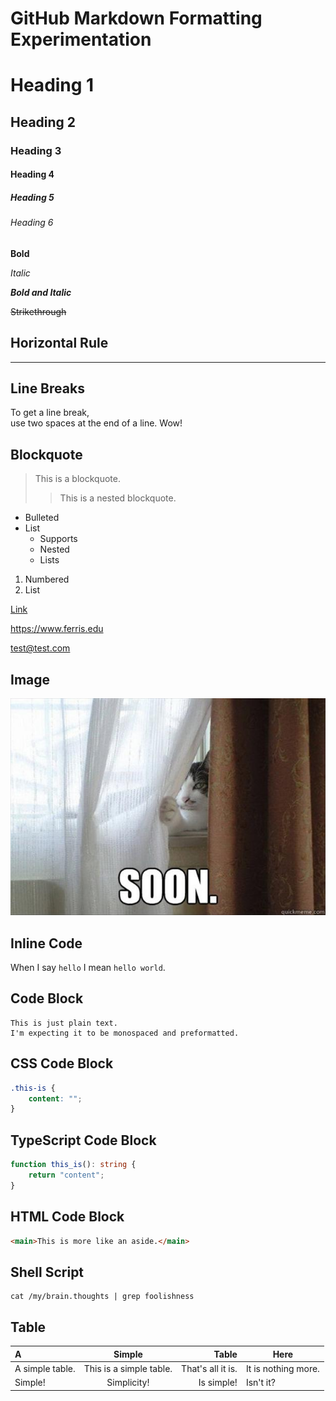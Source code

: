 # GitHub Markdown Formatting Experimentation

# Heading 1

## Heading 2

### Heading 3

#### Heading 4

##### Heading 5

###### Heading 6

**Bold**

*Italic*

***Bold and Italic***

~~Strikethrough~~

## Horizontal Rule

---

## Line Breaks

To get a line break,  
use two spaces at the end of a line.
Wow!

## Blockquote

> This is a blockquote.
>> This is a nested blockquote.

- Bulleted
- List
  - Supports
  - Nested
  - Lists

1. Numbered
2. List

[Link](https://www.ferris.edu)

<https://www.ferris.edu>

<test@test.com>

## Image

![Image](/img/soon.jpg)

## Inline Code

When I say `hello` I mean `hello world`.

## Code Block

```
This is just plain text.
I'm expecting it to be monospaced and preformatted.
```

## CSS Code Block

```css
.this-is {
    content: "";
}
```

## TypeScript Code Block

```typescript
function this_is(): string {
    return "content";
}
```

## HTML Code Block
```html
<main>This is more like an aside.</main>
```

## Shell Script

```shell
cat /my/brain.thoughts | grep foolishness
```

## Table

| A               |         Simple          |             Table | Here                |
|:----------------|:-----------------------:|------------------:|---------------------|
| A simple table. | This is a simple table. | That's all it is. | It is nothing more. |
| Simple!         |       Simplicity!       |        Is simple! | Isn't it?           |

